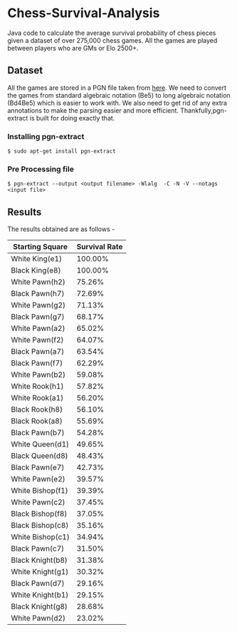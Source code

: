 # Chess-Survival-Analysis
Java code to calculate the average survival probability of chess pieces given a dataset of over 275,000 chess games.
All the games are played between players who are GMs or Elo 2500+.

## Dataset
All the games are stored in a PGN file taken from [here](http://chess-db.com/public/downloads/download.jsp?c=1).
We need to convert the games from standard algebraic notation (Be5) to long algebraic notation (Bd4Be5) which is easier to work with. We also need to get rid of any extra annotations to make the parsing easier and more efficient. Thankfully,pgn-extract is built for doing exactly that.

### Installing pgn-extract

 ``` $ sudo apt-get install pgn-extract ``` 

### Pre Processing file

 ``` $ pgn-extract --output <output filename> -Wlalg  -C -N -V --notags <input file> ``` 

## Results
The results obtained are as follows - 

| Starting Square | Survival Rate |
|-----------------|---------------|
|White King(e1)   | 100.00%       |
|Black King(e8)   | 100.00%  	    |
|White Pawn(h2)   | 75.26%  	    |
|Black Pawn(h7)   | 72.69%  	    |
|White Pawn(g2)   | 71.13%  	    |
|Black Pawn(g7)   | 68.17%        |
|White Pawn(a2)   | 65.02%        |
|White Pawn(f2)   | 64.07%        |
|Black Pawn(a7)   | 63.54%        |
|Black Pawn(f7)   | 62.29%        |
|White Pawn(b2)   | 59.08%        |
|White Rook(h1)   | 57.82%        |
|White Rook(a1)   | 56.20%        |
|Black Rook(h8)   | 56.10%        |
|Black Rook(a8)   | 55.69%        |
|Black Pawn(b7)   | 54.28%        |
|White Queen(d1)  | 49.65%        |
|Black Queen(d8)  | 48.43%        |
|Black Pawn(e7)   | 42.73%        |
|White Pawn(e2)   | 39.57%        |
|White Bishop(f1) | 39.39%        |
|White Pawn(c2)   | 37.45%        |
|Black Bishop(f8) | 37.05%        |
|Black Bishop(c8) | 35.16%        |
|White Bishop(c1) | 34.94%        |
|Black Pawn(c7)   | 31.50%        |
|Black Knight(b8) | 31.38%        |
|White Knight(g1) | 30.32%        |
|Black Pawn(d7)   |	29.16%        |
|White Knight(b1) | 29.15%        |
|Black Knight(g8) |	28.68%        |
|White Pawn(d2)   |	23.02%        |
